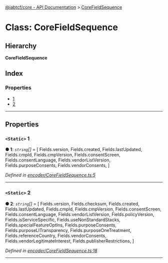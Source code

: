 [@iabtcf/core - API Documentation](../README.md) > [CoreFieldSequence](../classes/corefieldsequence.md)

# Class: CoreFieldSequence

## Hierarchy

**CoreFieldSequence**

## Index

### Properties

* [1](corefieldsequence.md#1)
* [2](corefieldsequence.md#2)

---

## Properties

<a id="1"></a>

### `<Static>` 1

**● 1**: *`string`[]* =  [
    Fields.version,
    Fields.created,
    Fields.lastUpdated,
    Fields.cmpId,
    Fields.cmpVersion,
    Fields.consentScreen,
    Fields.consentLanguage,
    Fields.vendorListVersion,
    Fields.purposeConsents,
    Fields.vendorConsents,
  ]

*Defined in [encoder/CoreFieldSequence.ts:5](https://github.com/chrispaterson/iabtcf-es/blob/1e10023/modules/core/src/encoder/CoreFieldSequence.ts#L5)*

___
<a id="2"></a>

### `<Static>` 2

**● 2**: *`string`[]* =  [
    Fields.version,
    Fields.checksum,
    Fields.created,
    Fields.lastUpdated,
    Fields.cmpId,
    Fields.cmpVersion,
    Fields.consentScreen,
    Fields.consentLanguage,
    Fields.vendorListVersion,
    Fields.policyVersion,
    Fields.isServiceSpecific,
    Fields.useNonStandardStacks,
    Fields.specialFeatureOptIns,
    Fields.purposeConsents,
    Fields.purposeLITransparency,
    Fields.purposeOneTreatment,
    Fields.referenceCountry,
    Fields.vendorConsents,
    Fields.vendorLegitimateInterest,
    Fields.publisherRestrictions,
  ]

*Defined in [encoder/CoreFieldSequence.ts:18](https://github.com/chrispaterson/iabtcf-es/blob/1e10023/modules/core/src/encoder/CoreFieldSequence.ts#L18)*

___

